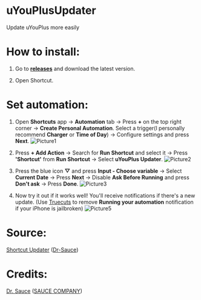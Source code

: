 # uYouPlusUpdater
Update uYouPlus more easily

# How to install:

1. Go to [**releases**](https://github.com/Dr-Sauce/uyouplusupdater/releases/latest) and download the latest version.

2. Open Shortcut.

# Set automation:

1. Open **Shortcuts** app → **Automation** tab → Press **+** on the top right corner → **Create Personal Automation**. Select a trigger(I personally recommend **Charger** or **Time of Day**) → Configure settings and press **Next**.
![Picture1](https://github.com/Dr-Sauce/ReVancedNotifier/assets/82555878/e1c95448-c144-43c4-9c07-95e4eab59223)

2. Press **+ Add Action** → Search for **Run Shortcut** and select it → Press **'Shortcut'** from **Run Shortcut** → Select **uYouPlus Updater**.
![Picture2](https://github.com/Dr-Sauce/ReVancedNotifier/assets/82555878/ff279bfe-a424-4cbd-9b02-37e7a1240df3)

3. Press the blue icon **▽** and press **Input - Choose variable** → Select **Current Date** → Press **Next** → Disable **Ask Before Running** and press **Don't ask** → Press **Done**.
![Picture3](https://github.com/Dr-Sauce/ReVancedNotifier/assets/82555878/80d441e5-f9d7-4025-84a5-5b9a134b3de4)

4. Now try it out if it works well! You'll receive notifications if there's a new update. (Use [Truecuts](https://github.com/qnblackcat/rootless-tweaks/releases/download/090623/com.ethanrdoesmc.truecuts_1.2.0_iphoneos-arm64.deb) to remove **Running your automation** notification if your iPhone is jailbroken)
![Picture5](https://github.com/Dr-Sauce/ReVancedNotifier/assets/82555878/db974238-6d72-4cc7-b079-ac6b1673dcad)

# Source:
[Shortcut Updater](https://github.com/Dr-Sauce/ShortcutUpdater) ([Dr-Sauce](https://github.com/Dr-Sauce))

# Credits:

[Dr. Sauce](https://github.com/dr-sauce) ([SAUCE COMPANY](https://m.blog.naver.com/saucecompany_))
